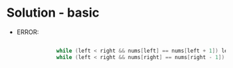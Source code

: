 # Solution - basic

* ERROR:
```java

                while (left < right && nums[left] == nums[left + 1]) left++;
                while (left < right && nums[right] == nums[right - 1]) right--;
```
